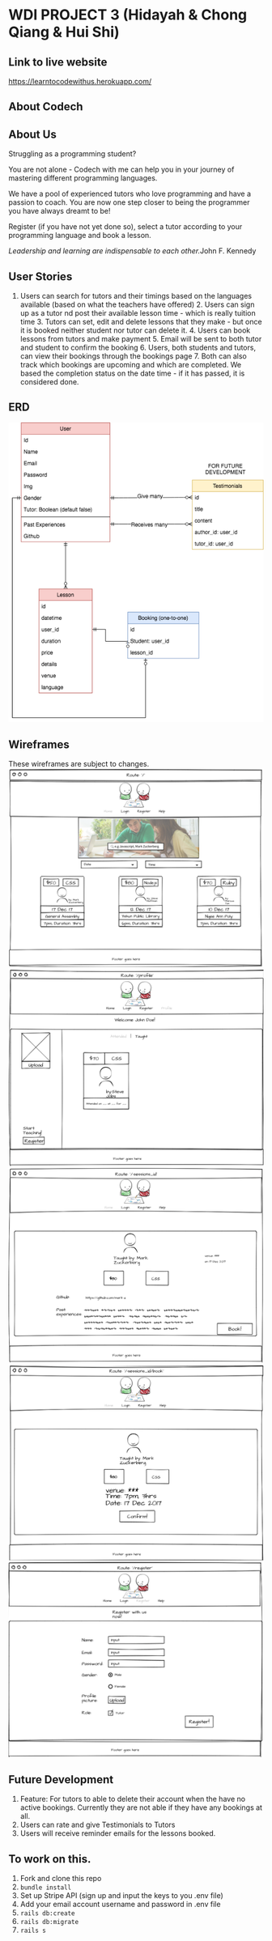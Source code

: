 
# WDI PROJECT 3 (Hidayah & Chong Qiang & Hui Shi)

## Link to live website
 https://learntocodewithus.herokuapp.com/

## About Codech
<h2>About Us</h2>
<p>Struggling as a programming student?<br> <p>You are not alone - Codech with me can help you in your journey of mastering different programming languages.</p>
<p>We have a pool of experienced tutors who love programming and have a passion to coach. You are now one step closer to being the programmer you have always dreamt to be!</p>
<p>Register (if you have not yet done so), select a tutor according to your programming language and book a lesson. </p>

  <p><i>Leadership and learning are indispensable to each other.</i>John F. Kennedy</p>
  
  ## User Stories
   1. Users can search for tutors and their timings based on the languages available (based on what the teachers have offered)
    2. Users can sign up as a tutor nd post their available lesson time  - which is really tuition time
    3. Tutors can set, edit and delete lessons that they make - but once it is booked neither student nor tutor can delete it.
    4. Users can book lessons from tutors and make payment
    5. Email will be sent to both tutor and student to confirm the booking
    6. Users, both students and tutors, can view their bookings through the bookings page
    7. Both can also track which bookings are upcoming and which are completed. We based the completion status on the date time - if it has passed, it is considered done.

## ERD

![](/app/assets/images/Codech_ERD.png)

## Wireframes
These wireframes are subject to changes.
![](/app/assets/images/wireframe1.png)
![](/app/assets/images/wireframe2.png)
![](/app/assets/images/wireframe3.png)
![](/app/assets/images/wireframe4.png)
![](/app/assets/images/wireframe5.png)

## Future Development
1. Feature: For tutors to able to delete their account when the have no active bookings. Currently they are not able if they have any bookings at all.
2. Users can rate and give Testimonials to Tutors
3. Users will receive reminder emails for the lessons booked.

## To work on this.

1. Fork and clone this repo
2. ```bundle install```
3. Set up Stripe API (sign up and input the keys to you .env file)
4. Add your email account username and password in .env file
5. ```rails db:create```
6. ```rails db:migrate```
7. ```rails s```
